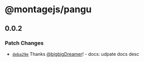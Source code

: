 # @montagejs/pangu

## 0.0.2

### Patch Changes

-   [`deba29e`](https://github.com/bigbigDreamer/montage/commit/deba29e) Thanks [@bigbigDreamer](https://github.com/bigbigDreamer)! - docs: udpate docs desc
